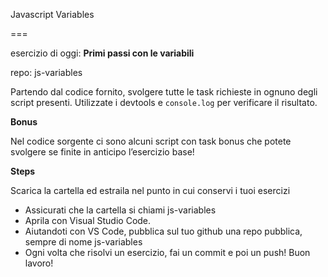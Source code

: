 Javascript Variables

===

esercizio di oggi: **Primi passi con le variabili**

repo: js-variables

Partendo dal codice fornito, svolgere tutte le task richieste in ognuno degli script presenti.
Utilizzate i devtools e `console.log` per verificare il risultato.

**Bonus**

Nel codice sorgente ci sono alcuni script con task bonus che potete svolgere se finite in anticipo l’esercizio base!

**Steps**

Scarica la cartella ed estraila nel punto in cui conservi i tuoi esercizi
- Assicurati che la cartella si chiami js-variables
- Aprila con Visual Studio Code.
- Aiutandoti con VS Code, pubblica sul tuo github una repo pubblica, sempre di nome js-variables
- Ogni volta che risolvi un esercizio, fai un commit e poi un push!
Buon lavoro!
